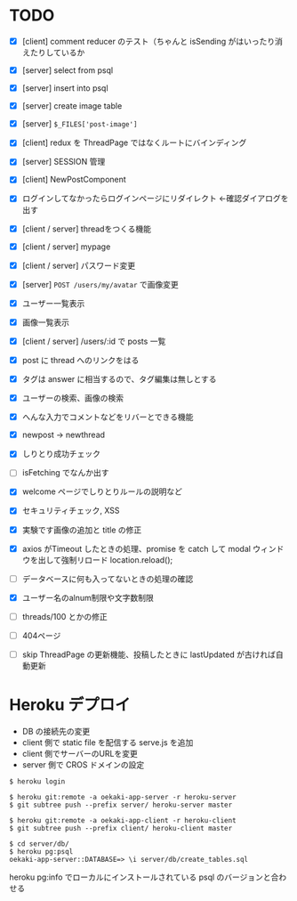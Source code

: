 # TODO
- [x] [client] comment reducer のテスト（ちゃんと isSending がはいったり消えたりしているか
- [x] [server] select from psql
- [x] [server] insert into psql
- [x] [server] create image table
- [x] [server] `$_FILES['post-image']`
- [x] [client] redux を ThreadPage ではなくルートにバインディング
- [x] [server] SESSION 管理
- [x] [client] NewPostComponent
- [x] ログインしてなかったらログインページにリダイレクト ←確認ダイアログを出す
- [x] [client / server] threadをつくる機能
- [x] [client / server] mypage
- [x] [client / server] パスワード変更
- [x] [server] `POST /users/my/avatar` で画像変更
- [x] ユーザー一覧表示
- [x] 画像一覧表示
- [x] [client / server] /users/:id で posts 一覧
- [x] post に thread へのリンクをはる
- [x] タグは answer に相当するので、タグ編集は無しとする
- [x] ユーザーの検索、画像の検索
- [x] へんな入力でコメントなどをリバーとできる機能
- [x] newpost -> newthread
- [x] しりとり成功チェック
- [ ] isFetching でなんか出す
- [x] welcome ページでしりとりルールの説明など
- [x] セキュリティチェック, XSS
- [x] 実験です画像の追加と title の修正
- [x] axios がTimeout したときの処理、promise を catch して modal ウィンドウを出して強制リロード location.reload();
- [ ] データベースに何も入ってないときの処理の確認
- [x] ユーザー名のalnum制限や文字数制限
- [ ] threads/100 とかの修正
- [ ] 404ページ

- [ ] skip ThreadPage の更新機能、投稿したときに lastUpdated が古ければ自動更新


# Heroku デプロイ
- DB の接続先の変更
- client 側で static file を配信する serve.js を追加
- client 側でサーバーのURLを変更
- server 側で CROS ドメインの設定

```
$ heroku login

$ heroku git:remote -a oekaki-app-server -r heroku-server
$ git subtree push --prefix server/ heroku-server master

$ heroku git:remote -a oekaki-app-client -r heroku-client
$ git subtree push --prefix client/ heroku-client master
```

```
$ cd server/db/
$ heroku pg:psql
oekaki-app-server::DATABASE=> \i server/db/create_tables.sql
```

heroku pg:info でローカルにインストールされている psql のバージョンと合わせる

